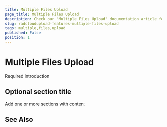 ```yaml
---
title: Multiple Files Upload
page_title: Multiple Files Upload
description: Check our "Multiple Files Upload" documentation article for the RadCloudUpload WPF control.
slug: radcloudupload-features-multiple-files-upload
tags: multiple,files,upload
published: False
position: 1
---
```


# Multiple Files Upload



Required introduction

## Optional section title

Add one or more sections with content

## See Also
